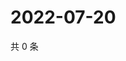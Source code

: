 # 2022-07-20

共 0 条

<!-- BEGIN WEIBO -->
<!-- 最后更新时间 Wed Jul 20 2022 03:00:43 GMT+0800 (China Standard Time) -->

<!-- END WEIBO -->
